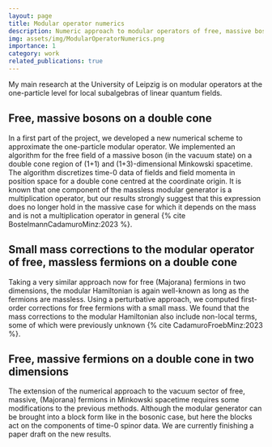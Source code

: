 ```yaml
---
layout: page
title: Modular operator numerics
description: Numeric approach to modular operators of free, massive bosons and fermions.
img: assets/img/ModularOperatorNumerics.png
importance: 1
category: work
related_publications: true
---
```


My main research at the University of Leipzig is on modular operators at the one-particle level for local subalgebras of linear quantum fields. 


## Free, massive bosons on a double cone

In a first part of the project, we developed a new numerical scheme to approximate the one-particle modular operator. 
We implemented an algorithm for the free field of a massive boson (in the vacuum state) on a double cone region of (1+1) and (1+3)-dimensional Minkowski spacetime. 
The algorithm discretizes time-0 data of fields and field momenta in position space for a double cone centred at the coordinate origin. 
It is known that one component of the massless modular generator is a multiplication operator, but our results strongly suggest that this expression does no longer hold in the massive case for which it depends on the mass and is not a multiplication operator in general {% cite BostelmannCadamuroMinz:2023 %}.


## Small mass corrections to the modular operator of free, massless fermions on a double cone

Taking a very similar approach now for free (Majorana) fermions in two dimensions, the modular Hamiltonian is again well-known as long as the fermions are massless. 
Using a perturbative approach, we computed first-order corrections for free fermions with a small mass. 
We found that the mass corrections to the modular Hamiltonian also include non-local terms, some of which were previously unknown {% cite CadamuroFroebMinz:2023 %}.


## Free, massive fermions on a double cone in two dimensions

The extension of the numerical approach to the vacuum sector of free, massive, (Majorana) fermions in Minkowski spacetime requires some modifications to the previous methods. 
Although the modular generator can be brought into a block form like in the bosonic case, but here the blocks act on the components of time-0 spinor data. 
We are currently finishing a paper draft on the new results. 

